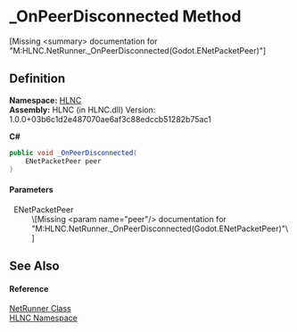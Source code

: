 # _OnPeerDisconnected Method


\[Missing &lt;summary&gt; documentation for "M:HLNC.NetRunner._OnPeerDisconnected(Godot.ENetPacketPeer)"\]



## Definition
**Namespace:** <a href="N_HLNC">HLNC</a>  
**Assembly:** HLNC (in HLNC.dll) Version: 1.0.0+03b6c1d2e487070ae6af3c88edccb51282b75ac1

**C#**
``` C#
public void _OnPeerDisconnected(
	ENetPacketPeer peer
)
```



#### Parameters
<dl><dt>  ENetPacketPeer</dt><dd>\[Missing &lt;param name="peer"/&gt; documentation for "M:HLNC.NetRunner._OnPeerDisconnected(Godot.ENetPacketPeer)"\]</dd></dl>

## See Also


#### Reference
<a href="T_HLNC_NetRunner">NetRunner Class</a>  
<a href="N_HLNC">HLNC Namespace</a>  
